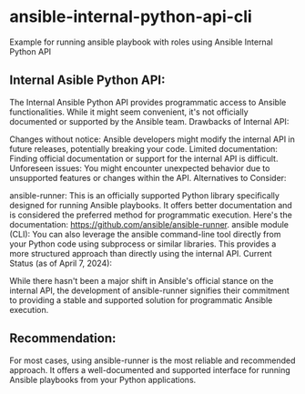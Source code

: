 # ansible-internal-python-api-cli

Example for running ansible playbook with roles using Ansible Internal Python API

## Internal Asible Python API:

The Internal Ansible Python API provides programmatic access to Ansible functionalities.
While it might seem convenient, it's not officially documented or supported by the Ansible team.
Drawbacks of Internal API:

Changes without notice: Ansible developers might modify the internal API in future releases, potentially breaking your code.
Limited documentation: Finding official documentation or support for the internal API is difficult.
Unforeseen issues: You might encounter unexpected behavior due to unsupported features or changes within the API.
Alternatives to Consider:

ansible-runner: This is an officially supported Python library specifically designed for running Ansible playbooks. It offers better documentation and is considered the preferred method for programmatic execution. Here's the documentation: https://github.com/ansible/ansible-runner.
ansible module (CLI): You can also leverage the ansible command-line tool directly from your Python code using subprocess or similar libraries. This provides a more structured approach than directly using the internal API.
Current Status (as of April 7, 2024):

While there hasn't been a major shift in Ansible's official stance on the internal API, the development of ansible-runner signifies their commitment to providing a stable and supported solution for programmatic Ansible execution.

## Recommendation:

For most cases, using ansible-runner is the most reliable and recommended approach. It offers a well-documented and supported interface for running Ansible playbooks from your Python applications.
